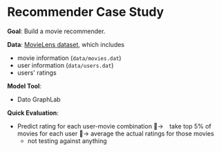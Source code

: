 # Recommender Case Study


**Goal**:
Build a movie recommender.

**Data**:
[MovieLens dataset](http://grouplens.org/datasets/movielens/), which includes
* movie information (`data/movies.dat`)
* user information (`data/users.dat`)
* users' ratings

**Model Tool**:
* Dato GraphLab

**Quick Evaluation**:
* Predict rating for each user-movie combination →　take top 5% of movies for each user → average the actual ratings for those movies
    * not testing against anything
